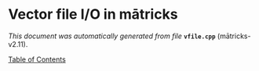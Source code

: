
# Vector file I/O in mātricks
_This document was automatically generated from file_ **`vfile.cpp`** (mātricks-v2.11).


[Table of Contents](README.md)
